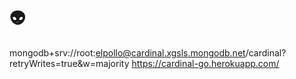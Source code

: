 # 👽
mongodb+srv://root:elpollo@cardinal.xgsls.mongodb.net/cardinal?retryWrites=true&w=majority
https://cardinal-go.herokuapp.com/